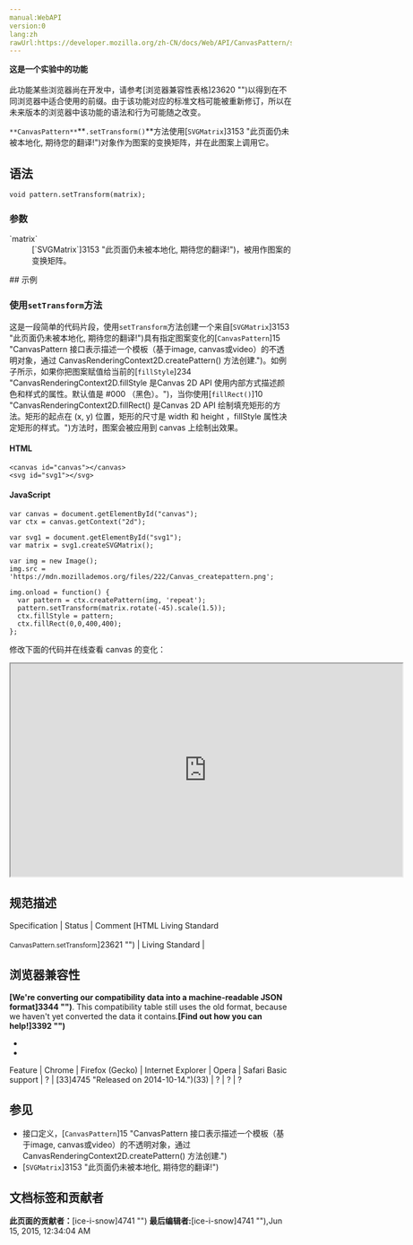 ```yaml
---
manual:WebAPI
version:0
lang:zh
rawUrl:https://developer.mozilla.org/zh-CN/docs/Web/API/CanvasPattern/setTransform
---
```






**这是一个实验中的功能**<br></br>此功能某些浏览器尚在开发中，请参考[浏览器兼容性表格]23620 "")以得到在不同浏览器中适合使用的前缀。由于该功能对应的标准文档可能被重新修订，所以在未来版本的浏览器中该功能的语法和行为可能随之改变。





`**CanvasPattern**`**`.setTransform()`**方法使用[`SVGMatrix`]3153 "此页面仍未被本地化, 期待您的翻译!")对象作为图案的变换矩阵，并在此图案上调用它。


## 语法<a name="语法"></a>

```
void pattern.setTransform(matrix);

```

### 参数<a name="参数"></a>
<dl><dt id=''>`matrix`</dt><dd>[`SVGMatrix`]3153 "此页面仍未被本地化, 期待您的翻译!")，被用作图案的变换矩阵。</dd></dl>
## 示例<a name="示例"></a>

### 使用`setTransform`方法<a name="使用_setTransform_方法"></a>


这是一段简单的代码片段，使用`setTransform`方法创建一个来自[`SVGMatrix`]3153 "此页面仍未被本地化, 期待您的翻译!")具有指定图案变化的[`CanvasPattern`]15 "CanvasPattern 接口表示描述一个模板（基于image, canvas或video）的不透明对象，通过 CanvasRenderingContext2D.createPattern() 方法创建.")。如例子所示，如果你把图案赋值给当前的[`fillStyle`]234 "CanvasRenderingContext2D.fillStyle 是Canvas 2D API 使用内部方式描述颜色和样式的属性。默认值是 #000 （黑色）。")，当你使用[`fillRect()`]10 "CanvasRenderingContext2D.fillRect() 是Canvas 2D API 绘制填充矩形的方法。矩形的起点在 (x, y) 位置，矩形的尺寸是 width 和 height ，fillStyle 属性决定矩形的样式。")方法时，图案会被应用到 canvas 上绘制出效果。


#### HTML<a name="HTML"></a>

```
<canvas id="canvas"></canvas>
<svg id="svg1"></svg>
```

#### JavaScript<a name="JavaScript"></a>

```
var canvas = document.getElementById("canvas");
var ctx = canvas.getContext("2d");

var svg1 = document.getElementById("svg1");
var matrix = svg1.createSVGMatrix();

var img = new Image();
img.src = 'https://mdn.mozillademos.org/files/222/Canvas_createpattern.png';

img.onload = function() {
  var pattern = ctx.createPattern(img, 'repeat');
  pattern.setTransform(matrix.rotate(-45).scale(1.5));
  ctx.fillStyle = pattern;
  ctx.fillRect(0,0,400,400);
}; 

```


修改下面的代码并在线查看 canvas 的变化：



<iframe src='https://mdn.mozillademos.org/zh-CN/docs/Web/API/CanvasPattern/setTransform$samples/Playable_code?revision=822255' width='700' height='380'></iframe>



## 规范描述<a name="规范描述"></a>
Specification | Status | Comment 
[HTML Living Standard<br></br><small>CanvasPattern.setTransform</small>]23621 "") | Living Standard |  


## 浏览器兼容性<a name="浏览器兼容性"></a>


**[We&#39;re converting our compatibility data into a machine-readable JSON format]3344 "")**. This compatibility table still uses the old format, because we haven&#39;t yet converted the data it contains.**[Find out how you can help!]3392 "")**


* 
* 
Feature | Chrome | Firefox (Gecko) | Internet Explorer | Opera | Safari 
Basic support | ? | [33]4745 "Released on 2014-10-14.")(33) | ? | ? | ? 




## 参见<a name="参见"></a>

* 接口定义，[`CanvasPattern`]15 "CanvasPattern 接口表示描述一个模板（基于image, canvas或video）的不透明对象，通过 CanvasRenderingContext2D.createPattern() 方法创建.")
* [`SVGMatrix`]3153 "此页面仍未被本地化, 期待您的翻译!")



## 文档标签和贡献者
**此页面的贡献者：**[ice-i-snow]4741 "")
**最后编辑者:**[ice-i-snow]4741 ""),<time>Jun 15, 2015, 12:34:04 AM</time>


